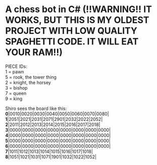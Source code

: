 # A chess bot in C# (!!WARNING!! IT WORKS, BUT THIS IS MY OLDEST PROJECT WITH LOW QUALITY SPAGHETTI CODE. IT WILL EAT YOUR RAM!!) 

PIECE IDs:  
1 = pawn  
5 = rook, the tower thing  
2 = knight, the horsey  
3 = bishop  
7 = queen  
9 = king  
  
  
Shiro sees the board like this:  
__0__|0010|0020|0030|0040|0050|0060|0070|0080|  
__1__|2051|2021|2031|2071|2901|2032|2022|2052|  
__2__|2011|2012|2013|2014|2015|2016|2017|2018|  
__3__|0000|0000|0000|0000|0000|0000|0000|0000|  
__4__|0000|0000|0000|0000|0000|0000|0000|0000|  
__5__|0000|0000|0000|0000|0000|0000|0000|0000|   
__6__|0000|0000|0000|0000|0000|0000|0000|0000|   
__7__|1011|1012|1013|1014|1015|1016|1017|1018|  
__8__|1051|1021|1031|1071|1901|1032|1022|1052|  
